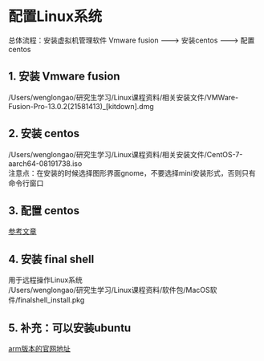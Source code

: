 # 配置Linux系统

总体流程：安装虚拟机管理软件 Vmware fusion ---> 安装centos ---> 配置centos
## 1. 安装 Vmware fusion <br>
/Users/wenglongao/研究生学习/Linux课程资料/相关安装文件/VMWare-Fusion-Pro-13.0.2(21581413)_[kitdown].dmg

## 2. 安装 centos
/Users/wenglongao/研究生学习/Linux课程资料/相关安装文件/CentOS-7-aarch64-08191738.iso<br>
注意点：在安装的时候选择图形界面gnome，不要选择mini安装形式，否则只有命令行窗口
## 3. 配置 centos
[参考文章](https://cloud.tencent.com/developer/article/2150583)

## 4. 安装 final shell
用于远程操作Linux系统<br>
/Users/wenglongao/研究生学习/Linux课程资料/软件包/MacOS软件/finalshell_install.pkg

## 5. 补充：可以安装ubuntu
[arm版本的官网地址](https://ubuntu.com/download/server/arm)




